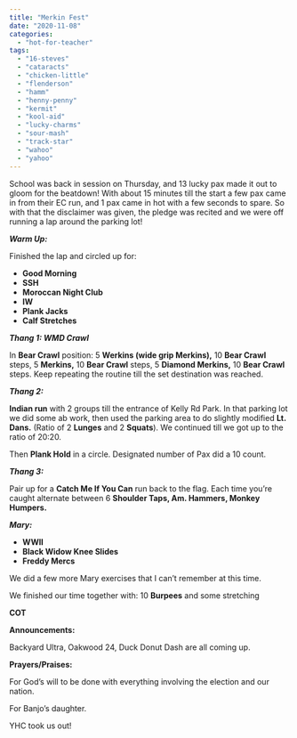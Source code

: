 ```yaml
---
title: "Merkin Fest"
date: "2020-11-08"
categories: 
  - "hot-for-teacher"
tags: 
  - "16-steves"
  - "cataracts"
  - "chicken-little"
  - "flenderson"
  - "hamm"
  - "henny-penny"
  - "kermit"
  - "kool-aid"
  - "lucky-charms"
  - "sour-mash"
  - "track-star"
  - "wahoo"
  - "yahoo"
---
```


School was back in session on Thursday, and 13 lucky pax made it out to gloom for the beatdown! With about 15 minutes till the start a few pax came in from their EC run, and 1 pax came in hot with a few seconds to spare. So with that the disclaimer was given, the pledge was recited and we were off running a lap around the parking lot!

_**Warm Up:**_

Finished the lap and circled up for:

- **Good Morning**
- **SSH**
- **Moroccan Night Club**
- **IW**
- **Plank Jacks**
- **Calf Stretches**

_**Thang 1: WMD Crawl**_

In **Bear Crawl** position: 5 **Werkins (wide grip Merkins),** 10 **Bear Crawl** steps, 5 **Merkins,** 10 **Bear Crawl** steps, 5 **Diamond Merkins,** 10 **Bear Crawl** steps. Keep repeating the routine till the set destination was reached.

_**Thang 2:**_

**Indian run** with 2 groups till the entrance of Kelly Rd Park. In that parking lot we did some ab work, then used the parking area to do slightly modified **Lt. Dans.** (Ratio of 2 **Lunges** and 2 **Squats**). We continued till we got up to the ratio of 20:20.

Then **Plank Hold** in a circle. Designated number of Pax did a 10 count.

_**Thang 3:**_

Pair up for a **Catch Me If You Can** run back to the flag. Each time you’re caught alternate between 6 **Shoulder Taps, Am. Hammers, Monkey Humpers.**

_**Mary:**_

- **WWII**
- **Black Widow Knee Slides**
- **Freddy Mercs**

We did a few more Mary exercises that I can’t remember at this time.

We finished our time together with: 10 **Burpees** and some stretching

**COT**

**Announcements:**

Backyard Ultra, Oakwood 24, Duck Donut Dash are all coming up.

**Prayers/Praises:**

For God’s will to be done with everything involving the election and our nation.

For Banjo’s daughter.

YHC took us out!
